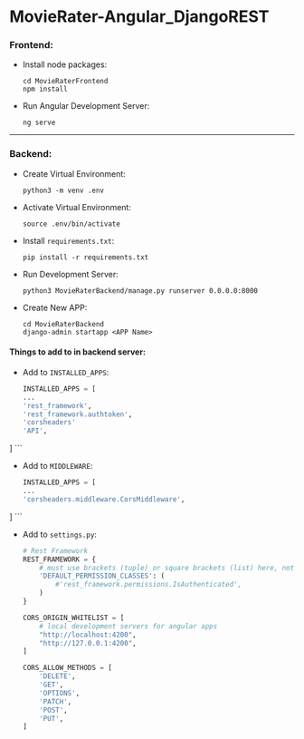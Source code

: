 # MovieRater-Angular_DjangoREST

### Frontend:

- Install node packages:
  ```
  cd MovieRaterFrontend
  npm install
  ```

- Run Angular Development Server:
  ```
  ng serve
  ```
---

### Backend:

- Create Virtual Environment:
    ```
    python3 -m venv .env
    ```

- Activate Virtual Environment:
    ```
    source .env/bin/activate
    ```

- Install `requirements.txt`:
    ```
    pip install -r requirements.txt
    ```

- Run Development Server:
    ```
    python3 MovieRaterBackend/manage.py runserver 0.0.0.0:8000
    ```
    
- Create New APP:
    ```
    cd MovieRaterBackend
    django-admin startapp <APP Name>
    ```

#### Things to add to in backend server:

- Add to `INSTALLED_APPS`:
    ```python
    INSTALLED_APPS = [
    ...
    'rest_framework',
    'rest_framework.authtoken',
    'corsheaders'
    'API',
]
    ```

- Add to `MIDDLEWARE`:
    ```python
    INSTALLED_APPS = [
    ...
    'corsheaders.middleware.CorsMiddleware',
]
    ```

- Add to `settings.py`:
    ```python
    # Rest Framework
    REST_FRAMEWORK = {
        # must use brackets (tuple) or square brackets (list) here, not curly brackets (set)
        'DEFAULT_PERMISSION_CLASSES': (
            #'rest_framework.permissions.IsAuthenticated',
        ) 
    }

    CORS_ORIGIN_WHITELIST = [
        # local development servers for angular apps
        "http://localhost:4200",
        "http://127.0.0.1:4200",
    ]

    CORS_ALLOW_METHODS = [
        'DELETE',
        'GET',
        'OPTIONS',
        'PATCH',
        'POST',
        'PUT',
    ]
    ```